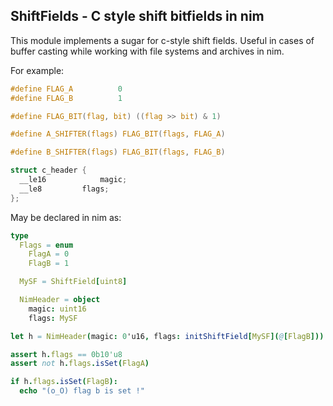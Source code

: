 ## ShiftFields - C style shift bitfields in nim

This module implements a sugar for c-style shift fields.
Useful in cases of buffer casting while working with file systems
and archives in nim.

For example:
```C
#define FLAG_A			0
#define FLAG_B			1

#define FLAG_BIT(flag, bit) ((flag >> bit) & 1)

#define A_SHIFTER(flags) FLAG_BIT(flags, FLAG_A)

#define B_SHIFTER(flags) FLAG_BIT(flags, FLAG_B)

struct c_header {
  __le16			magic;
  __le8			flags;
};
```
May be declared in nim as:
```nim
type
  Flags = enum
    FlagA = 0
    FlagB = 1

  MySF = ShiftField[uint8]

  NimHeader = object
    magic: uint16
    flags: MySF

let h = NimHeader(magic: 0'u16, flags: initShiftField[MySF](@[FlagB]))

assert h.flags == 0b10'u8
assert not h.flags.isSet(FlagA)

if h.flags.isSet(FlagB):
  echo "(o_O) flag b is set !"
```
